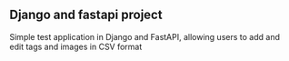 ## Django and fastapi project

Simple test application in Django and FastAPI, allowing users to add and edit tags and images in CSV format

